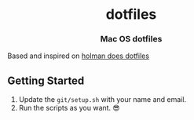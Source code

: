<div align="center">
  <h1>dotfiles</h1>
  <h3>Mac OS dotfiles</h3>
</div>
Based and inspired on <a href="https://github.com/holman/dotfiles">holman does dotfiles</a>


## Getting Started

1. Update the `git/setup.sh` with your name and email.
2. Run the scripts as you want. 😎
